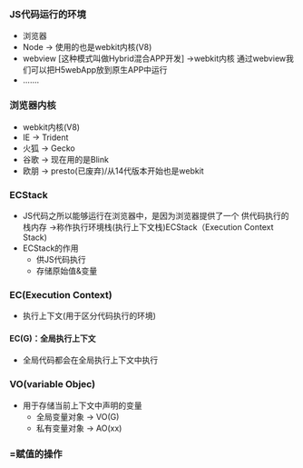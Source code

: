 ### JS代码运行的环境
  + 浏览器
  + Node  -> 使用的也是webkit内核(V8)
  + webview [这种模式叫做Hybrid混合APP开发]  ->webkit内核
   通过webview我们可以把H5webApp放到原生APP中运行
  + .......


### 浏览器内核
  + webkit内核(V8)
  + IE -> Trident
  + 火狐 -> Gecko
  + 谷歌 -> 现在用的是Blink
  + 欧朋 -> presto(已废弃)/从14代版本开始也是webkit


### ECStack
  + JS代码之所以能够运行在浏览器中，是因为浏览器提供了一个
  供代码执行的栈内存 ->称作执行环境栈(执行上下文栈)ECStack（Execution Context Stack)
  + ECStack的作用
    - 供JS代码执行
    - 存储原始值&变量

### EC(Execution Context)
-  执行上下文(用于区分代码执行的环境)
#### EC(G)：全局执行上下文
- 全局代码都会在全局执行上下文中执行

### VO(variable Objec)
- 用于存储当前上下文中声明的变量
  + 全局变量对象  -> VO(G)
  + 私有变量对象  -> AO(xx)

### =赋值的操作
